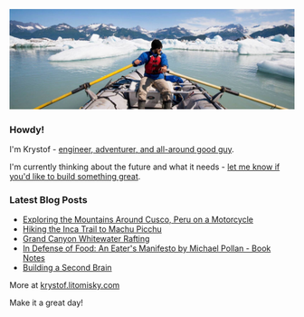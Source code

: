 ![Krystof on an Adventure!](https://raw.githubusercontent.com/krystofl/krystofl/master/banner.jpg)

### Howdy!

I'm Krystof -
[engineer, adventurer, and all-around good guy](https://krystof.litomisky.com/about/?utm_source=krystofl_github).

I'm currently thinking about the future and what it needs -
[let me know if you'd like to build something great](https://krystof.litomisky.com/contact/?utm_source=krystofl_github).

### Latest Blog Posts
- [Exploring the Mountains Around Cusco, Peru on a Motorcycle](https://krystof.litomisky.com/2022/01/29/exploring-around-cusco-peru-on-a-motorcycle/?utm_source=krystofl_github)
- [Hiking the Inca Trail to Machu Picchu](https://krystof.litomisky.com/2022/01/22/inca-trail-to-machu-picchu/?utm_source=krystofl_github)
- [Grand Canyon Whitewater Rafting](https://krystof.litomisky.com/2021/11/17/grand-canyon-rafting/?utm_source=krystofl_github)
- [In Defense of Food: An Eater's Manifesto by Michael Pollan - Book Notes](https://krystof.litomisky.com/2021/09/11/in-defense-of-food-book-notes/?utm_source=krystofl_github)
- [Building a Second Brain](https://krystof.litomisky.com/2021/05/16/building-a-second-brain/?utm_source=krystofl_github)

More at [krystof.litomisky.com](https://krystof.litomisky.com/?utm_source=krystofl_github)


Make it a great day!
